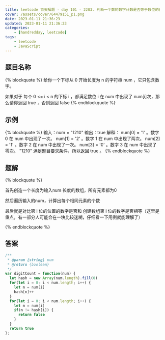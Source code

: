 ```yaml
---
title: leetcode 百天解题 - day 101 - 2283. 判断一个数的数字计数是否等于数位的值
cover: /assets/cover/64479151_p1.png
date: 2023-01-11 21:36:23
updated: 2023-01-11 21:36:23
categories:
    - [handredday, leetcode]
tags:
    - leetcode
    - JavaScript
---
```



## 题目名称

{% blockquote %}
给你一个下标从 0 开始长度为 n 的字符串 num ，它只包含数字。

如果对于 每个 0 <= i < n 的下标 i ，都满足数位 i 在 num 中出现了 num[i]次，那么请你返回 true ，否则返回 false 
{% endblockquote %}

## 示例

{% blockquote %}
输入：num = "1210"
输出：true
解释：
num[0] = '1' 。数字 0 在 num 中出现了一次。
num[1] = '2' 。数字 1 在 num 中出现了两次。
num[2] = '1' 。数字 2 在 num 中出现了一次。
num[3] = '0' 。数字 3 在 num 中出现了零次。
"1210" 满足题目要求条件，所以返回 true 。
{% endblockquote %}


## 题解


{% blockquote %}

首先创造一个长度为输入num 长度的数组，所有元素都为0

然后遍历输入的num，计算出每个相同元素的个数

最后就是对比第 i 位的位置的数字是否和 创建数组第 i 位的数字是否相等（这里是重点，有一部分人可能会在一块比较迷糊，仔细看一下用例就能理解了）

{% endblockquote %}

## 答案

~~~js
/**
 * @param {string} num
 * @return {boolean}
 */
var digitCount = function(num) {
  let hash = new Array(num.length).fill(0)
  for(let i = 0; i < num.length; i++) {
    let n = num[i]
    hash[n]++
  }
  for(let i = 0; i < num.length; i++) {
    let n = num[i]
    if(n != hash[i]) {
      return false
    }
  }
  return true
};
~~~
